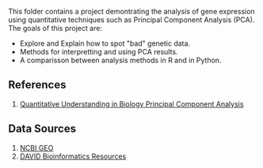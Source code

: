 This folder contains a project demontrating the analysis of gene expression using quantitative techniques such as 
Principal Component Analysis (PCA). The goals of this project are:
* Explore and Explain how to spot "bad" genetic data.
* Methods for interpretting and using PCA results.
* A comparisson between analysis methods in R and in Python.

## References
1. [Quantitative Understanding in Biology Principal Component Analysis](http://physiology.med.cornell.edu/people/banfelder/qbio/lecture_notes/3.4_Principal_component_analysis.pdf)


## Data Sources
1. [NCBI GEO](https://www.ncbi.nlm.nih.gov/geo/geo2r/)
2. [DAVID Bioinformatics Resources](https://david.ncifcrf.gov/)
